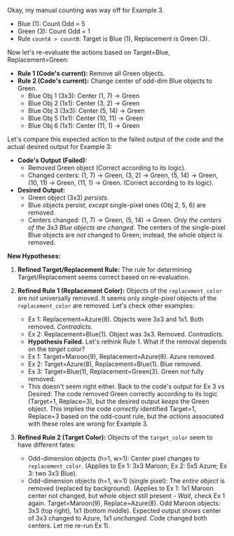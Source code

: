 Okay, my manual counting was way off for Example 3.
*   Blue (1): Count Odd = 5
*   Green (3): Count Odd = 1
*   Rule `countA > countB`: Target is Blue (1), Replacement is Green (3).

Now let's re-evaluate the actions based on Target=Blue, Replacement=Green:
*   **Rule 1 (Code's current):** Remove all Green objects.
*   **Rule 2 (Code's current):** Change center of odd-dim Blue objects to Green.
    *   Blue Obj 1 (3x3): Center (1, 7) -> Green
    *   Blue Obj 2 (1x1): Center (3, 2) -> Green
    *   Blue Obj 3 (3x3): Center (5, 14) -> Green
    *   Blue Obj 5 (1x1): Center (10, 11) -> Green
    *   Blue Obj 6 (1x1): Center (11, 1) -> Green

Let's compare this expected action to the failed output of the code and the actual desired output for Example 3:

*   **Code's Output (Failed):**
    *   Removed Green object (Correct according to its logic).
    *   Changed centers: (1, 7) -> Green, (3, 2) -> Green, (5, 14) -> Green, (10, 11) -> Green, (11, 1) -> Green. (Correct according to its logic).
*   **Desired Output:**
    *   Green object (3x3) *persists*.
    *   Blue objects persist, *except* single-pixel ones (Obj 2, 5, 6) are removed.
    *   Centers changed: (1, 7) -> Green, (5, 14) -> Green. *Only the centers of the 3x3 Blue objects are changed.* The centers of the single-pixel Blue objects are *not* changed to Green; instead, the whole object is removed.

**New Hypotheses:**

1.  **Refined Target/Replacement Rule:** The rule for determining Target/Replacement seems correct based on re-evaluation.
2.  **Refined Rule 1 (Replacement Color):** Objects of the `replacement_color` are *not* universally removed. It seems only *single-pixel* objects of the `replacement_color` are removed. Let's check other examples:
    *   Ex 1: Replacement=Azure(8). Objects were 3x3 and 1x1. Both removed. *Contradicts.*
    *   Ex 2: Replacement=Blue(1). Object was 3x3. Removed. *Contradicts.*
    *   **Hypothesis Failed.** Let's rethink Rule 1. What if the removal depends on the *target* color?
    *   Ex 1: Target=Maroon(9), Replacement=Azure(8). Azure removed.
    *   Ex 2: Target=Azure(8), Replacement=Blue(1). Blue removed.
    *   Ex 3: Target=Blue(1), Replacement=Green(3). Green *not* fully removed.
    *   This doesn't seem right either. Back to the code's output for Ex 3 vs Desired: The code removed Green correctly according to its logic (Target=1, Replace=3), but the desired output *keeps* the Green object. This implies the code *correctly* identified Target=1, Replace=3 based on the odd-count rule, but the *actions* associated with these roles are wrong for Example 3.

3.  **Refined Rule 2 (Target Color):** Objects of the `target_color` seem to have different fates:
    *   Odd-dimension objects (h>1, w>1): Center pixel changes to `replacement_color`. (Applies to Ex 1: 3x3 Maroon; Ex 2: 5x5 Azure; Ex 3: two 3x3 Blue).
    *   Odd-dimension objects (h=1, w=1) (single pixel): The *entire object* is removed (replaced by background). (Applies to Ex 1: 1x1 Maroon center not changed, but whole object still present - *Wait*, check Ex 1 again. Target=Maroon(9), Replace=Azure(8). Odd Maroon objects: 3x3 (top right), 1x1 (bottom middle). Expected output shows center of 3x3 changed to Azure, 1x1 *unchanged*. Code changed both centers. Let me re-run Ex 1).
        